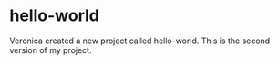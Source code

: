 # hello-world
Veronica created a new project called hello-world.
This is the second version of my project. 
